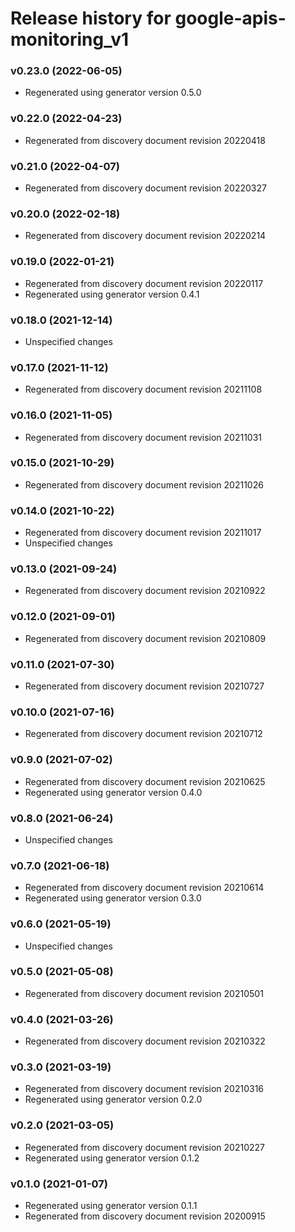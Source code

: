 # Release history for google-apis-monitoring_v1

### v0.23.0 (2022-06-05)

* Regenerated using generator version 0.5.0

### v0.22.0 (2022-04-23)

* Regenerated from discovery document revision 20220418

### v0.21.0 (2022-04-07)

* Regenerated from discovery document revision 20220327

### v0.20.0 (2022-02-18)

* Regenerated from discovery document revision 20220214

### v0.19.0 (2022-01-21)

* Regenerated from discovery document revision 20220117
* Regenerated using generator version 0.4.1

### v0.18.0 (2021-12-14)

* Unspecified changes

### v0.17.0 (2021-11-12)

* Regenerated from discovery document revision 20211108

### v0.16.0 (2021-11-05)

* Regenerated from discovery document revision 20211031

### v0.15.0 (2021-10-29)

* Regenerated from discovery document revision 20211026

### v0.14.0 (2021-10-22)

* Regenerated from discovery document revision 20211017
* Unspecified changes

### v0.13.0 (2021-09-24)

* Regenerated from discovery document revision 20210922

### v0.12.0 (2021-09-01)

* Regenerated from discovery document revision 20210809

### v0.11.0 (2021-07-30)

* Regenerated from discovery document revision 20210727

### v0.10.0 (2021-07-16)

* Regenerated from discovery document revision 20210712

### v0.9.0 (2021-07-02)

* Regenerated from discovery document revision 20210625
* Regenerated using generator version 0.4.0

### v0.8.0 (2021-06-24)

* Unspecified changes

### v0.7.0 (2021-06-18)

* Regenerated from discovery document revision 20210614
* Regenerated using generator version 0.3.0

### v0.6.0 (2021-05-19)

* Unspecified changes

### v0.5.0 (2021-05-08)

* Regenerated from discovery document revision 20210501

### v0.4.0 (2021-03-26)

* Regenerated from discovery document revision 20210322

### v0.3.0 (2021-03-19)

* Regenerated from discovery document revision 20210316
* Regenerated using generator version 0.2.0

### v0.2.0 (2021-03-05)

* Regenerated from discovery document revision 20210227
* Regenerated using generator version 0.1.2

### v0.1.0 (2021-01-07)

* Regenerated using generator version 0.1.1
* Regenerated from discovery document revision 20200915

